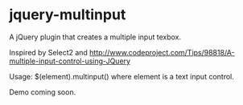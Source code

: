 # jquery-multinput
A jQuery plugin that creates a multiple input texbox. 

Inspired by Select2 and http://www.codeproject.com/Tips/98818/A-multiple-input-control-using-JQuery

Usage: $(element).multinput() where element is a text input control.

Demo coming soon.


